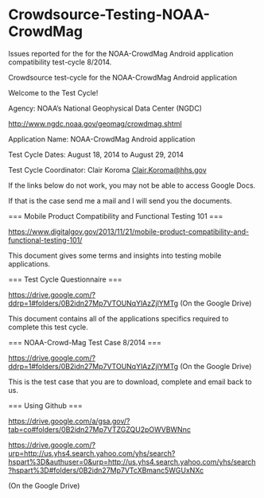 Crowdsource-Testing-NOAA-CrowdMag
==================================

Issues reported for the for the NOAA-CrowdMag Android application compatibility test-cycle 8/2014.

Crowdsource test-cycle for the NOAA-CrowdMag Android application

Welcome to the Test Cycle!

Agency: NOAA’s National Geophysical Data Center (NGDC)

http://www.ngdc.noaa.gov/geomag/crowdmag.shtml

Application Name: NOAA-CrowdMag Android application

Test Cycle Dates: August 18, 2014 to August 29, 2014

Test Cycle Coordinator: Clair Koroma Clair.Koroma@hhs.gov

If the links below do not work, you may not be able to access Google Docs.

If that is the case send me a mail and I will send you the documents.

=== Mobile Product Compatibility and Functional Testing 101 ===

https://www.digitalgov.gov/2013/11/21/mobile-product-compatibility-and-functional-testing-101/


This document gives some terms and insights into testing mobile applications.

=== Test Cycle Questionnaire ===

https://drive.google.com/?ddrp=1#folders/0B2idn27Mp7VTOUNqYlAzZjlYMTg (On the Google Drive)

This document contains all of the applications specifics required to complete this test cycle.

=== NOAA-Crowd-Mag Test Case 8/2014 ===

https://drive.google.com/?ddrp=1#folders/0B2idn27Mp7VTOUNqYlAzZjlYMTg (On the Google Drive)

This is the test case that you are to download, complete and email back to us.

=== Using Github ===

https://drive.google.com/a/gsa.gov/?tab=co#folders/0B2idn27Mp7VTZGZQU2pOWVBWNnc

https://drive.google.com/?urp=http://us.yhs4.search.yahoo.com/yhs/search?hspart%3D&authuser=0&urp=http://us.yhs4.search.yahoo.com/yhs/search?hspart%3D#folders/0B2idn27Mp7VTcXBmanc5WGUxNXc 

(On the Google Drive)


